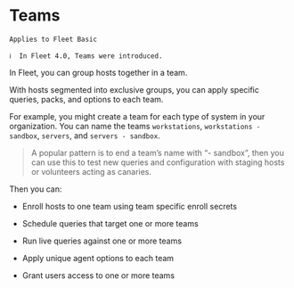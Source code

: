 # Teams

`Applies to Fleet Basic`

```
ℹ️  In Fleet 4.0, Teams were introduced.
```

In Fleet, you can group hosts together in a team.

With hosts segmented into exclusive groups, you can apply specific queries, packs, and options to each team.

For example, you might create a team for each type of system in your organization. You can name the teams `workstations`, `workstations - sandbox`, `servers`, and `servers - sandbox`.

> A popular pattern is to end a team’s name with “- sandbox”, then you can use this to test new queries and configuration with staging hosts or volunteers acting as canaries.

Then you can:

* Enroll hosts to one team using team specific enroll secrets

* Schedule queries that target one or more teams

* Run live queries against one or more teams

* Apply unique agent options to each team

* Grant users access to one or more teams 
